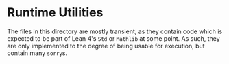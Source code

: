 # Runtime Utilities

The files in this directory are mostly transient, as they contain code which is expected to be
part of Lean 4's `Std` or `Mathlib` at some point. As such, they are only implemented to the degree
of being usable for execution, but contain many `sorry`s.
